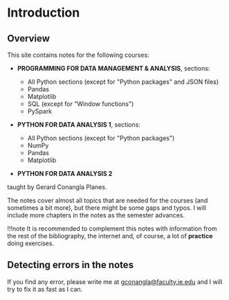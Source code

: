 # Introduction

## Overview

This site contains notes for the following courses:

* **PROGRAMMING FOR DATA MANAGEMENT & ANALYSIS**, sections:
    * All Python sections (except for "Python packages" and JSON files)
    * Pandas
    * Matplotlib
    * SQL (except for "Window functions")
    * PySpark
  
* **PYTHON FOR DATA ANALYSIS 1**, sections:
    * All Python sections (except for "Python packages")
    * NumPy
    * Pandas
    * Matplotlib
  
* **PYTHON FOR DATA ANALYSIS 2** 

taught by Gerard Conangla Planes.

The notes cover almost all topics that are needed for the courses (and sometimes a bit more), 
but there might be some gaps and typos. I will include more chapters in the notes as the semester advances.

!!!note
    It is recommended to complement this notes with information from the rest of the bibliography, 
    the internet and, of course, a lot of **practice** doing exercises.

## Detecting errors in the notes

If you find any error, please write me at [gconangla@faculty.ie.edu](mailto:gconangla@faculty.ie.edu)
and I will try to fix it as fast as I can.